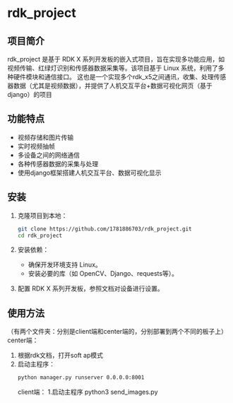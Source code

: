 # rdk_project

## 项目简介
rdk_project 是基于 RDK X 系列开发板的嵌入式项目，旨在实现多功能应用，如视频传输、红绿灯识别和传感器数据采集等。该项目基于 Linux 系统，利用了多种硬件模块和通信接口。
这也是一个实现多个rdk_x5之间通讯，收集、处理传感器数据（尤其是视频数据），并提供了人机交互平台+数据可视化网页（基于django）的项目

## 功能特点
- 视频存储和图片传输
- 实时视频抽帧
- 多设备之间的网络通信
- 各种传感器数据的采集与处理
- 使用django框架搭建人机交互平台、数据可视化显示

## 安装
1. 克隆项目到本地：
    ```bash
    git clone https://github.com/1781886703/rdk_project.git
    cd rdk_project
    ```
2. 安装依赖：
    - 确保开发环境支持 Linux。
    - 安装必要的库（如 OpenCV、Django、requests等）。

3. 配置 RDK X 系列开发板，参照文档对设备进行设置。

## 使用方法
（有两个文件夹：分别是client端和center端的，分别部署到两个不同的板子上）
center端：
1. 根据rdk文档，打开soft ap模式
2. 启动主程序：
    ```bash
    python manager.py runserver 0.0.0.0:8001
    ```
    client端：
    1.启动主程序
    python3 send_images.py
